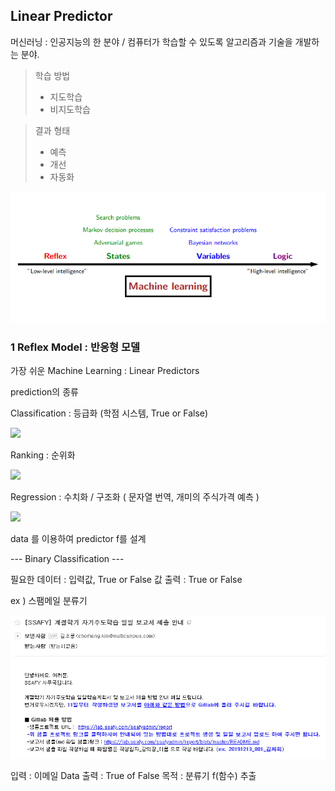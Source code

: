 ## Linear Predictor

머신러닝 : 인공지능의 한 분야  /  컴퓨터가 학습할 수 있도록 알고리즘과 기술을 개발하는 분야.
> 학습 방법 
>  - 지도학습
>  - 비지도학습

> 결과 형태
>  - 예측  
> -  개선
> -  자동화

<img src=./image/Machine_Learning.png>

### 1 Reflex Model : 반응형 모델


가장 쉬운 Machine Learning : Linear Predictors


prediction의 종류

Classification : 등급화  (학점 시스템, True or False)

<img src=./classification.png>

Ranking : 순위화 

<img src=./ranking.png>

Regression : 수치화 / 구조화  ( 문자열 번역, 개미의 주식가격 예측 )

<img src=./prediction.png>





data 를 이용하여  predictor f를 설계



--- Binary Classification ---

필요한 데이터 :   입력값,  True or False 값 
출력 : True or False


ex ) 스팸메일 분류기 

<img src=./image/email.png>

입력 :  이메일 Data
출력 :  True of False
목적 : 분류기 f(함수) 추출

<!--stackedit_data:
eyJoaXN0b3J5IjpbLTE5OTgwNTcwNDQsLTM4OTgxMzcyOCwtMT
A5MDgwNTY5NCwxODk4NjE2ODU4LDExNzEzMzA4Miw5MDg0Njk4
MTcsLTY1NzUyNzA3OCwxNTEwMjU2MjY0LC01OTg3NjkxNjQsMT
g1MzUyMjQwOSwtMjA4ODc0NjYxMl19
-->